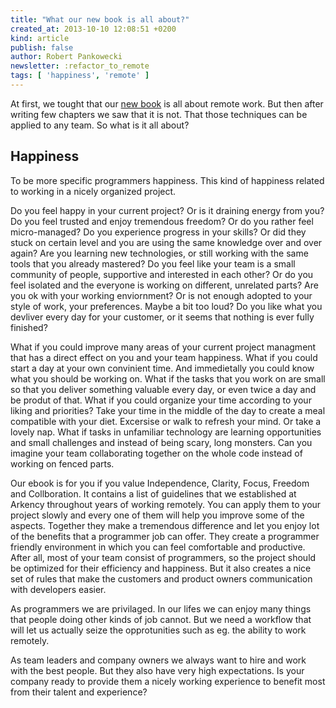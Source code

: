 ```yaml
---
title: "What our new book is all about?"
created_at: 2013-10-10 12:08:51 +0200
kind: article
publish: false
author: Robert Pankowecki
newsletter: :refactor_to_remote
tags: [ 'happiness', 'remote' ]
---
```


At first, we tought that our [new book](http://sbx.sk/Ak8L) is all about remote
work. But then after writing few chapters we saw that it is not. That those
techniques can be applied to any team. So what is it all about?

<!-- more -->

## Happiness

To be more specific programmers happiness. This kind of happiness related to
working in a nicely organized project.

Do you feel happy in your current project? Or is it draining energy from you?
Do you feel trusted and enjoy tremendous freedom? Or do you rather feel
micro-managed? Do you experience progress in your skills? Or did they stuck
on certain level and you are using the same knowledge over and over again?
Are you learning new technologies, or still working with the same tools that
you already mastered? Do you feel like your team is a small community of
people, supportive and interested in each other? Or do you feel isolated and
the everyone is working on different, unrelated parts? Are you ok with your
working enviornment? Or is not enough adopted to your style of work, your
preferences. Maybe a bit too loud? Do you like what you devliver every day
for your customer, or it seems that nothing is ever fully finished?

What if you could improve many areas of your current project managment
that has a direct effect on you and your team happiness. What if you could
start a day at your own convinient time. And immedietally you could know
what you should be working on. What if the tasks that you work on are
small so that you deliver something valuable every day, or even twice a day
and be produt of that.
What if you could organize your time according to your liking and priorities?
Take your time in the middle of the day to create a meal compatible with
your diet. Excersise or walk to refresh your mind. Or take a lovely nap.
What if tasks in unfamiliar technology are learning opportunities and
small challenges and instead of being scary, long monsters. Can you imagine
your team collaborating together on the whole code instead of working
on fenced parts.

Our ebook is for you if you value Independence, Clarity, Focus, Freedom and Collboration.
It contains a list of guidelines that we established at Arkency throughout years
of working remotely. You can apply them to your project slowly and every
one of them will help you improve some of the aspects. Together they make
a tremendous difference and let you enjoy lot of the benefits that a
programmer job can offer. They create a programmer friendly environment in
which you can feel comfortable and productive. After all, most of your team
consist of programmers, so the project should be optimized for their
efficiency and happiness. But it also creates a nice set of rules that make the customers
and product owners communication with developers easier.

As programmers we are privilaged. In our lifes we can enjoy many things that
people doing other kinds of job cannot. But we need a workflow that will let
us actually seize the opprotunities such as eg. the ability to work remotely.

As team leaders and company owners we always want to hire and work with 
the best people. But they also have very high expectations. Is your company
ready to provide them a nicely working experience to benefit most from their
talent and experience?
